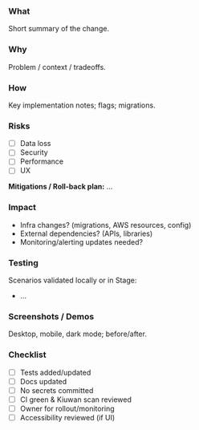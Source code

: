 ### What
Short summary of the change.

### Why
Problem / context / tradeoffs.

### How
Key implementation notes; flags; migrations.

### Risks
- [ ] Data loss
- [ ] Security
- [ ] Performance
- [ ] UX

**Mitigations / Roll-back plan:** …

### Impact
- Infra changes? (migrations, AWS resources, config)
- External dependencies? (APIs, libraries)
- Monitoring/alerting updates needed?

### Testing
Scenarios validated locally or in Stage:
- …

### Screenshots / Demos
Desktop, mobile, dark mode; before/after.

### Checklist
- [ ] Tests added/updated
- [ ] Docs updated
- [ ] No secrets committed
- [ ] CI green & Kiuwan scan reviewed
- [ ] Owner for rollout/monitoring
- [ ] Accessibility reviewed (if UI)
